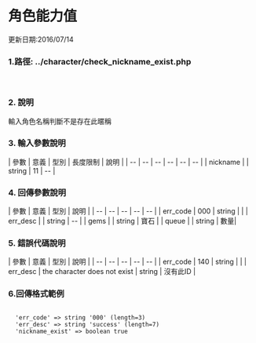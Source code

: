 # 角色能力值


更新日期:2016/07/14

### 1.路徑:    ../character/check_nickname_exist.php  　　　　 
   　　　　  　

### 2. 說明

輸入角色名稱判斷不是存在此暱稱
### 3. 輸入參數說明

| 參數 | 意義 | 型別 | 長度限制 | 說明 |
| -- | -- | -- | -- | -- | -- |
| nickname |  | string | 11   |   --  |



### 4. 回傳參數說明
| 參數 | 意義 | 型別 | 說明 |
| -- | -- | -- | -- | -- |
| err_code | 000 | string |  |
| err_desc |  | string | -- |
| gems |  | string | 寶石 |
| queue |  | string | 數量|

### 5. 錯誤代碼說明

| 參數 | 意義 | 型別 | 說明 |
| -- | -- | -- | -- | -- |
| err_code | 140 | string |  |
| err_desc | the character does not exist  | string | 沒有此ID |



### 6.回傳格式範例
```

  'err_code' => string '000' (length=3)
  'err_desc' => string 'success' (length=7)
  'nickname_exist' => boolean true

```






